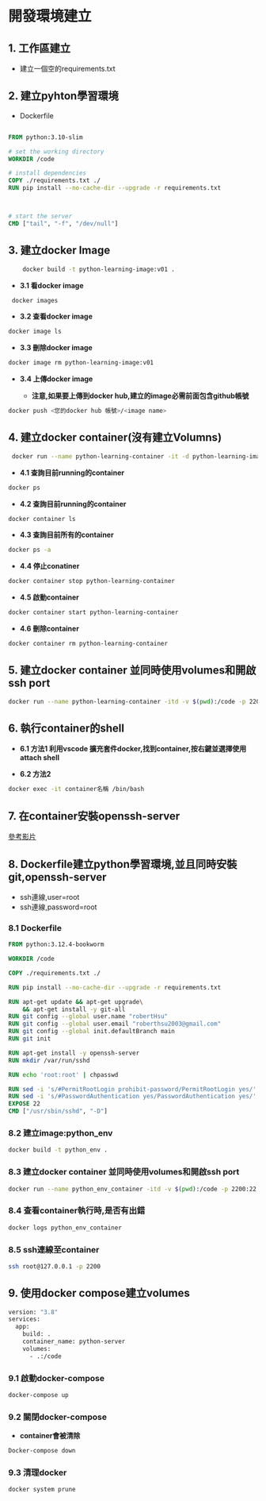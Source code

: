 # 開發環境建立

## 1. 工作區建立

- 建立一個空的requirements.txt

## 2. 建立pyhton學習環境

- Dockerfile
  
```Dockerfile

FROM python:3.10-slim

# set the working directory
WORKDIR /code

# install dependencies
COPY ./requirements.txt ./
RUN pip install --no-cache-dir --upgrade -r requirements.txt



# start the server
CMD ["tail", "-f", "/dev/null"]

```

## 3. 建立docker Image

```bash
    docker build -t python-learning-image:v01 .
```

- **3.1 看docker image**

```bash
 docker images
```

- **3.2 查看docker image**

```bash
docker image ls
```

- **3.3 刪除docker image**

```bash
docker image rm python-learning-image:v01
```

- **3.4 上傳docker image**

  - **注意,如果要上傳到docker hub,建立的image必需前面包含github帳號**

```bash
docker push <您的docker hub 帳號>/<image name>
```

## 4. 建立docker container(沒有建立Volumns)

```bash
 docker run --name python-learning-container -it -d python-learning-image:v01 
```

- **4.1 查詢目前running的container**

```bash
docker ps
```

- **4.2 查詢目前running的container**

```bash
docker container ls
```

- **4.3 查詢目前所有的container**

```bash
docker ps -a
```

- **4.4 停止conatiner**

```bash
docker container stop python-learning-container
```

- **4.5 啟動container**

```bash
docker container start python-learning-container
```

- **4.6 刪除container**

```bash
docker container rm python-learning-container
```

## 5. 建立docker container 並同時使用volumes和開啟ssh port

```bash
docker run --name python-learning-container -itd -v $(pwd):/code -p 2200:22 python-learning-image
```

## 6. 執行container的shell

- **6.1 方法1 利用vscode 擴充套件docker,找到container,按右鍵並選擇使用attach shell**

- **6.2 方法2**

```bash
docker exec -it container名稱 /bin/bash
```

## 7. 在container安裝openssh-server

[參考影片](https://youtu.be/GicWz2OF0sk?si=siBDADg6V9xPxeLv)

## 8. Dockerfile建立python學習環境,並且同時安裝git,openssh-server

- ssh連線,user=root
- ssh連線,password=root

### 8.1 Dockerfile

```dockerfile
FROM python:3.12.4-bookworm

WORKDIR /code

COPY ./requirements.txt ./

RUN pip install --no-cache-dir --upgrade -r requirements.txt

RUN apt-get update && apt-get upgrade\
    && apt-get install -y git-all
RUN git config --global user.name "robertHsu"
RUN git config --global user.email "roberthsu2003@gmail.com"
RUN git config --global init.defaultBranch main
RUN git init

RUN apt-get install -y openssh-server
RUN mkdir /var/run/sshd

RUN echo 'root:root' | chpasswd

RUN sed -i 's/#PermitRootLogin prohibit-password/PermitRootLogin yes/' /etc/ssh/sshd_config
RUN sed -i 's/#PasswordAuthentication yes/PasswordAuthentication yes/' /etc/ssh/sshd_config
EXPOSE 22
CMD ["/usr/sbin/sshd", "-D"]
```

### 8.2 建立image:python_env

```bash
docker build -t python_env .
```

### 8.3 建立docker container 並同時使用volumes和開啟ssh port

```bash
docker run --name python_env_container -itd -v $(pwd):/code -p 2200:22 python_env 
```

### 8.4 查看container執行時,是否有出錯

```bash
docker logs python_env_container
```

### 8.5 ssh連線至container

```bash
ssh root@127.0.0.1 -p 2200
```

## 9. 使用docker compose建立volumes

```bash
version: "3.8"
services:
  app:
    build: .
    container_name: python-server
    volumes:
      - .:/code
```

### 9.1 啟動docker-compose

```bash
docker-compose up
```

### 9.2 關閉docker-compose

- **container會被清除**

```bash
Docker-compose down
```

### 9.3 清理docker

```bash
docker system prune
```